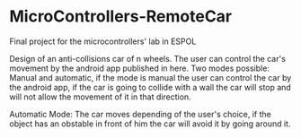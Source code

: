 # MicroControllers-RemoteCar
Final project for the microcontrollers' lab in ESPOL

Design of an anti-collisions car of n wheels.
The user can control the car's movement by the android app published in here.
Two modes possible: Manual and automatic, if the mode is manual the user can control the car by the android app,
if the car is going to collide with a wall the car will stop and will not allow the movement of it in that direction.

Automatic Mode:
The car moves depending of the user's choice, if the object has an obstable in front of him the car will avoid it
by going around it.
